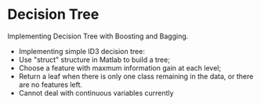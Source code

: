 # Decision Tree

Implementing Decision Tree with Boosting and Bagging.

* Implementing simple ID3 decision tree:
 * Use "struct" structure in Matlab to build a tree;
 * Choose a feature with maxmum information gain at each level;
 * Return a leaf when there is only one class remaining in the data, or there are no features left.
 * Cannot deal with continuous variables currently
